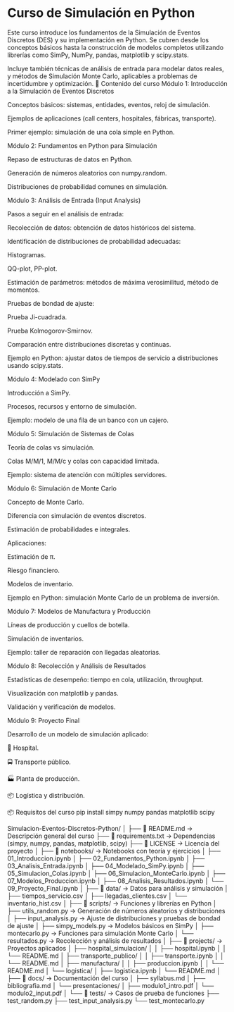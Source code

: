 # Curso de Simulación en Python
Este curso introduce los fundamentos de la Simulación de Eventos Discretos (DES) y su implementación en Python. Se cubren desde los conceptos básicos hasta la construcción de modelos completos utilizando librerías como SimPy, NumPy, pandas, matplotlib y scipy.stats.

Incluye también técnicas de análisis de entrada para modelar datos reales, y métodos de Simulación Monte Carlo, aplicables a problemas de incertidumbre y optimización.
📂 Contenido del curso
Módulo 1: Introducción a la Simulación de Eventos Discretos

Conceptos básicos: sistemas, entidades, eventos, reloj de simulación.

Ejemplos de aplicaciones (call centers, hospitales, fábricas, transporte).

Primer ejemplo: simulación de una cola simple en Python.

Módulo 2: Fundamentos en Python para Simulación

Repaso de estructuras de datos en Python.

Generación de números aleatorios con numpy.random.

Distribuciones de probabilidad comunes en simulación.

Módulo 3: Análisis de Entrada (Input Analysis)

Pasos a seguir en el análisis de entrada:

Recolección de datos: obtención de datos históricos del sistema.

Identificación de distribuciones de probabilidad adecuadas:

Histogramas.

QQ-plot, PP-plot.

Estimación de parámetros: métodos de máxima verosimilitud, método de momentos.

Pruebas de bondad de ajuste:

Prueba Ji-cuadrada.

Prueba Kolmogorov-Smirnov.

Comparación entre distribuciones discretas y continuas.

Ejemplo en Python: ajustar datos de tiempos de servicio a distribuciones usando scipy.stats.

Módulo 4: Modelado con SimPy

Introducción a SimPy.

Procesos, recursos y entorno de simulación.

Ejemplo: modelo de una fila de un banco con un cajero.

Módulo 5: Simulación de Sistemas de Colas

Teoría de colas vs simulación.

Colas M/M/1, M/M/c y colas con capacidad limitada.

Ejemplo: sistema de atención con múltiples servidores.

Módulo 6: Simulación de Monte Carlo

Concepto de Monte Carlo.

Diferencia con simulación de eventos discretos.

Estimación de probabilidades e integrales.

Aplicaciones:

Estimación de π.

Riesgo financiero.

Modelos de inventario.

Ejemplo en Python: simulación Monte Carlo de un problema de inversión.

Módulo 7: Modelos de Manufactura y Producción

Líneas de producción y cuellos de botella.

Simulación de inventarios.

Ejemplo: taller de reparación con llegadas aleatorias.

Módulo 8: Recolección y Análisis de Resultados

Estadísticas de desempeño: tiempo en cola, utilización, throughput.

Visualización con matplotlib y pandas.

Validación y verificación de modelos.

Módulo 9: Proyecto Final

Desarrollo de un modelo de simulación aplicado:

🏥 Hospital.

🚍 Transporte público.

🏭 Planta de producción.

📦 Logística y distribución.

📦 Requisitos del curso
pip install simpy numpy pandas matplotlib scipy

Simulacion-Eventos-Discretos-Python/
│
├── 📄 README.md                   -> Descripción general del curso
├── 📄 requirements.txt             -> Dependencias (simpy, numpy, pandas, matplotlib, scipy)
├── 📄 LICENSE                      -> Licencia del proyecto
│
├── 📁 notebooks/                   -> Notebooks con teoría y ejercicios
│   ├── 01_Introduccion.ipynb
│   ├── 02_Fundamentos_Python.ipynb
│   ├── 03_Analisis_Entrada.ipynb
│   ├── 04_Modelado_SimPy.ipynb
│   ├── 05_Simulacion_Colas.ipynb
│   ├── 06_Simulacion_MonteCarlo.ipynb
│   ├── 07_Modelos_Produccion.ipynb
│   ├── 08_Analisis_Resultados.ipynb
│   └── 09_Proyecto_Final.ipynb
│
├── 📁 data/                        -> Datos para análisis y simulación
│   ├── tiempos_servicio.csv
│   ├── llegadas_clientes.csv
│   └── inventario_hist.csv
│
├── 📁 scripts/                     -> Funciones y librerías en Python
│   ├── utils_random.py             -> Generación de números aleatorios y distribuciones
│   ├── input_analysis.py           -> Ajuste de distribuciones y pruebas de bondad de ajuste
│   ├── simpy_models.py             -> Modelos básicos en SimPy
│   ├── montecarlo.py               -> Funciones para simulación Monte Carlo
│   └── resultados.py               -> Recolección y análisis de resultados
│
├── 📁 projects/                    -> Proyectos aplicados
│   ├── hospital_simulacion/
│   │   ├── hospital.ipynb
│   │   └── README.md
│   ├── transporte_publico/
│   │   ├── transporte.ipynb
│   │   └── README.md
│   ├── manufactura/
│   │   ├── produccion.ipynb
│   │   └── README.md
│   └── logistica/
│       ├── logistica.ipynb
│       └── README.md
│
├── 📁 docs/                        -> Documentación del curso
│   ├── syllabus.md
│   ├── bibliografia.md
│   └── presentaciones/
│       ├── modulo1_intro.pdf
│       └── modulo2_input.pdf
│
└── 📁 tests/                       -> Casos de prueba de funciones
    ├── test_random.py
    ├── test_input_analysis.py
    └── test_montecarlo.py
